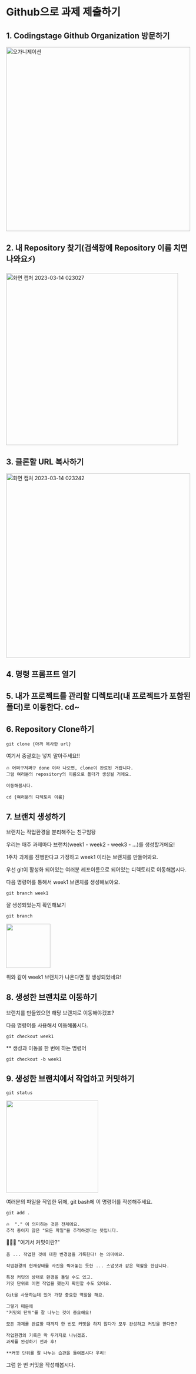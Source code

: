 # Github으로 과제 제출하기

## 1. Codingstage Github Organization 방문하기 
<img width="500" alt="오가니제이션" src="https://user-images.githubusercontent.com/93020734/224780850-ea99d0be-cab2-4a8b-8dc8-7f9f78c306ac.png">

## 2. 내 Repository 찾기(검색창에 Repository 이름 치면 나와요⚡)
<img width="467" alt="화면 캡처 2023-03-14 023027" src="https://user-images.githubusercontent.com/93020734/224781527-85540a23-2eb5-49da-a905-d691ecdda616.png">

## 3. 클론할 URL 복사하기
<img width="500" alt="화면 캡처 2023-03-14 023242" src="https://user-images.githubusercontent.com/93020734/224781826-8204347f-838e-4167-9aaa-ff940f11c3d2.png">

## 4. 명령 프롬프트 열기

## 5. 내가 프로젝트를 관리할 디렉토리(내 프로젝트가 포함된 폴더)로 이동한다. cd~

## 6. Repository Clone하기 

    git clone {아까 복사한 url}

여기서 중괄호는 넣지 말아주세요!!

    🔥 어쩌구저쩌구 done 이라 나오면, clone이 완료된 거랍니다. 
    그럼 여러분의 repository의 이름으로 폴더가 생성될 거에요.

    이동해봅시다.

    cd {여러분의 디렉토리 이름}
    
## 7. 브랜치 생성하기 

브랜치는 작업환경을 분리해주는 친구임돵

우리는 매주 과제마다 브랜치(week1 - week2 - week3 - ...)를 생성할거에요!

1주차 과제를 진행한다고 가정하고 week1 이라는 브랜치를 만들어봐요.

우선 git이 활성화 되어있는 여러분 레포이름으로 되어있는 디렉토리로 이동해봅시다.

다음 명령어를 통해서 week1 브랜치를 생성해보아요.

    git branch week1
    
잘 생성되었는지 확인해보기 

    git branch
    
<img src="https://user-images.githubusercontent.com/93020734/224785275-317444c9-3c7b-4ce0-a546-6ade11d7c04e.png" width="120" />

위와 같이 week1 브랜치가 나온다면 잘 생성되었네요!

## 8. 생성한 브랜치로 이동하기 

브랜치를 만들었으면 해당 브랜치로 이동해야겠죠?

다음 명령어를 사용해서 이동해봅시다.

    git checkout week1
    
** 생성과 이동을 한 번에 하는 명령어 

    git checkout -b week1
    
    
## 9. 생성한 브랜치에서 작업하고 커밋하기 

    git status
    
<img src="https://user-images.githubusercontent.com/93020734/224786598-71cc844d-9aed-4665-80c4-3264035c30d4.png" width = "250" />

여러분의 파일을 작업한 뒤에, git bash에 이 명령어를 작성해주세요.

    git add .
    
    🔥  "." 이 의미하는 것은 전체에요. 
    추적 중이지 않은 "모든 파일"을 추적하겠다는 뜻입니다.
    
🙋🏻‍♂️ "여기서 커밋이란?"

    음 ... 작업한 것에 대한 변경점을 기록한다! 는 의미에요.

    작업환경의 현재상태를 사진을 찍어놓는 듯한 ... 스냅샷과 같은 역할을 한답니다.

    특정 커밋의 상태로 환경을 돌릴 수도 있고.
    커밋 단위로 어떤 작업을 했는지 확인할 수도 있어요.

    Git을 사용하는데 있어 가장 중요한 역할을 해요.

    그렇기 때문에
    "커밋의 단위"를 잘 나누는 것이 중요해요!

    모든 과제를 완료할 때까지 한 번도 커밋을 하지 않다가 모두 완성하고 커밋을 한다면?

    작업환경의 기록은 딱 두가지로 나뉘겠죠.
    과제를 완성하기 전과 후! 

    **커밋 단위를 잘 나누는 습관을 들여봅시다 우리!
    
그럼 한 번 커밋을 작성해봅시다.


    
    




    
